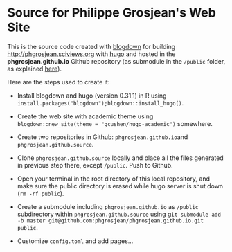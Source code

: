 # Source for Philippe Grosjean's Web Site

This is the source code created with [blogdown](https://bookdown.org/yihui/blogdown/) for building http://phgrosjean.sciviews.org with [hugo](https://gohugo.io) and hosted in the **phgrosjean.github.io** Github repository (as submodule in the `/public` folder, as explained [here](https://gohugo.io/hosting-and-deployment/hosting-on-github/#host-github-user-or-organization-pages)).

Here are the steps used to create it:

- Install blogdown and hugo (version 0.31.1) in R using `install.packages("blogdown");blogdown::install_hugo()`.

- Create the web site with academic theme using `blogdown::new_site(theme = "gcushen/hugo-academic")` somewhere.

- Create two repositories in Github: `phgrosjean.github.io`and `phgrosjean.github.source`.

- Clone `phgrosjean.github.source` locally and place all the files generated in previous step there, except `/public`. Push to Github.

- Open your terminal in the root directory of this local repository, and make sure the public directory is erased while hugo server is shut down (`rm -rf public`).

- Create a submodule including `phgrosjean.github.io` as `/public` subdirectory within `phgrosjean.github.source` using g`it submodule add -b master git@github.com:phgrosjean/phgrosjean.github.io.git public`.

- Customize `config.toml` and add pages...
